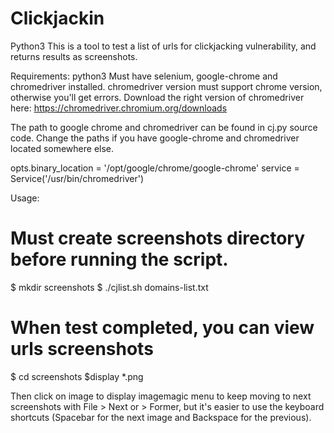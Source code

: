 # Clickjackin

Python3
This is a tool to test a list of urls for clickjacking vulnerability, and returns results as screenshots.

Requirements:
python3
Must have selenium, google-chrome and chromedriver installed.
chromedriver version must support chrome version, otherwise you'll get errors.
Download the right version of chromedriver here:
https://chromedriver.chromium.org/downloads

The path to google chrome and chromedriver can be found in cj.py source code. 
Change the paths if you have google-chrome and chromedriver located somewhere else.

opts.binary_location = '/opt/google/chrome/google-chrome'
service = Service('/usr/bin/chromedriver')

Usage:
# Must create screenshots directory before running the script.
$ mkdir screenshots
$ ./cjlist.sh domains-list.txt

# When test completed, you can view urls screenshots
$ cd screenshots
$display *.png

Then click on image to display imagemagic menu to keep moving to next screenshots with File > Next or > Former, 
but it's easier to use the keyboard shortcuts (Spacebar for the next image and Backspace for the previous).
